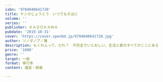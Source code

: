 ```yaml
---
isbn: '9784040641720'
title: ケンカじょうとう　いつでもそばに
volume: ''
series: ''
publisher: ＫＡＤＯＫＡＷＡ
pubdate: '2019-10-31'
cover: 'https://cover.openbd.jp/9784040641720.jpg'
author: ソノダノア／著
description: もくれんって、だれ？　不完全でいとおしい、生活と愛のすべてがここにある
price: '1600'
genre: ''
target: 一般
format: 単行本
content: 諸芸・娯楽

---
```

